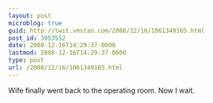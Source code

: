 ```yaml
---
layout: post
microblog: true
guid: http://twit.vmstan.com/2008/12/16/1061349165.html
post_id: 3053552
date: 2008-12-16T14:29:37-0600
lastmod: 2008-12-16T14:29:37-0600
type: post
url: /2008/12/16/1061349165.html
---
```

Wife finally went back to the operating room. Now I wait.
